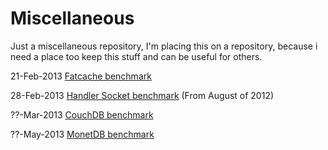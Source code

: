 Miscellaneous
=============================

Just a miscellaneous repository, I'm placing this on a repository, because i need a place too keep this stuff and can be useful for others.

21-Feb-2013 [Fatcache benchmark](https://github.com/entering/miscellaneous/blob/master/benchmarks/fatcache.md)

28-Feb-2013 [Handler Socket benchmark](https://github.com/entering/miscellaneous/blob/master/benchmarks/handler-socket.md) (From August of 2012)

??-Mar-2013 [CouchDB benchmark](https://github.com/entering/miscellaneous/blob/master/benchmarks/couchdb.md)

??-May-2013 [MonetDB benchmark](https://github.com/entering/miscellaneous/blob/master/benchmarks/monetdb.md)
